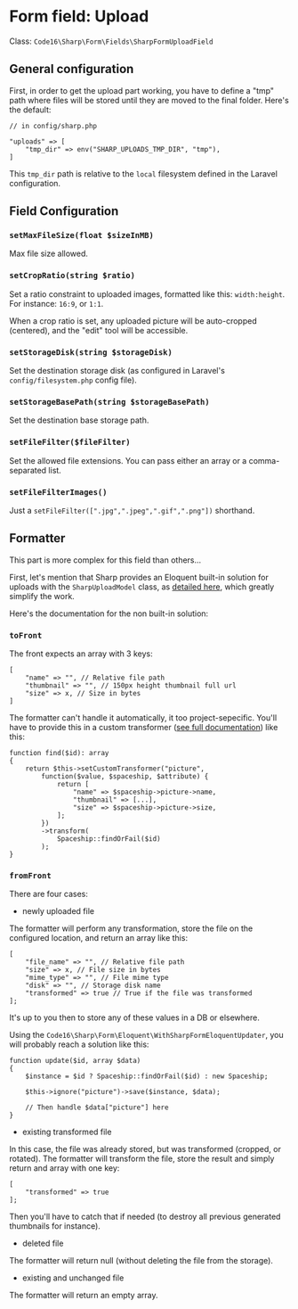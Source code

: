# Form field: Upload

Class: `Code16\Sharp\Form\Fields\SharpFormUploadField`

## General configuration

First, in order to get the upload part working, you have to define a "tmp" path where files will be stored until they are moved to the final folder. Here's the default:

    // in config/sharp.php
    
    "uploads" => [
        "tmp_dir" => env("SHARP_UPLOADS_TMP_DIR", "tmp"),
    ]

This `tmp_dir` path is relative to the `local` filesystem defined in the Laravel configuration.


## Field Configuration

### `setMaxFileSize(float $sizeInMB)`

Max file size allowed. 

### `setCropRatio(string $ratio)`

Set a ratio constraint to uploaded images, formatted like this: `width:height`. For instance: `16:9`, or `1:1`.

When a crop ratio is set, any uploaded picture will be auto-cropped (centered), and the "edit" tool will be accessible.

### `setStorageDisk(string $storageDisk)`

Set the destination storage disk (as configured in Laravel's  `config/filesystem.php` config file).

### `setStorageBasePath(string $storageBasePath)`

Set the destination base storage path.

### `setFileFilter($fileFilter)`

Set the allowed file extensions. You can pass either an array or a comma-separated list.

### `setFileFilterImages()`

Just a `setFileFilter([".jpg",".jpeg",".gif",".png"])` shorthand.


## Formatter

This part is more complex for this field than others... 

First, let's mention that Sharp provides an Eloquent built-in solution for uploads with the `SharpUploadModel` class, as [detailed here](../sharp-built-in-solution-for-uploads.md), which greatly simplify the work. 

Here's the documentation for the non built-in solution:


### `toFront`

The front expects an array with 3 keys:

    [
        "name" => "", // Relative file path
        "thumbnail" => "", // 150px height thumbnail full url
        "size" => x, // Size in bytes
    ]

The formatter can't handle it automatically, it too project-sepecific. You'll have to provide this in a custom transformer ([see full documentation](how-to-transform-data.md)) like this:

    function find($id): array
    {
        return $this->setCustomTransformer("picture", 
            function($value, $spaceship, $attribute) {
                return [
				    "name" => $spaceship->picture->name,
				    "thumbnail" => [...],
				    "size" => $spaceship->picture->size,
                ];
            })
            ->transform(
                Spaceship::findOrFail($id)
            );
    }

### `fromFront`

There are four cases:

- newly uploaded file

The formatter will perform any transformation, store the file on the configured location, and return an array like this:

    [
        "file_name" => "", // Relative file path
        "size" => x, // File size in bytes
        "mime_type" => "", // File mime type
        "disk" => "", // Storage disk name
        "transformed" => true // True if the file was transformed
    ];

It's up to you then to store any of these values in a DB or elsewhere.

Using the `Code16\Sharp\Form\Eloquent\WithSharpFormEloquentUpdater`, you will probably reach a solution like this:

    function update($id, array $data)
    {
        $instance = $id ? Spaceship::findOrFail($id) : new Spaceship;

        $this->ignore("picture")->save($instance, $data);
        
        // Then handle $data["picture"] here
    }


- existing transformed file 

In this case, the file was already stored, but was transformed (cropped, or rotated). The formatter will transform the file, store the result and simply return and array with one key:

    [
        "transformed" => true
    ];

Then you'll have to catch that if needed (to destroy all previous generated thumbnails for instance).


- deleted file

The formatter will return null (without deleting the file from the storage).


- existing and unchanged file

The formatter will return an empty array.